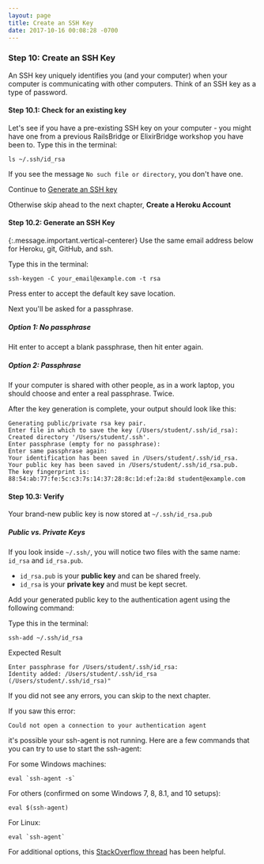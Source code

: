 ```yaml
---
layout: page
title: Create an SSH Key
date: 2017-10-16 00:08:28 -0700
---
```



### Step 10: Create an SSH Key

An SSH key uniquely identifies you (and your computer) when your computer is communicating with other computers. Think of an SSH key as a type of password.


#### Step 10.1: Check for an existing key

Let's see if you have a pre-existing SSH key on your computer - you might have one from a previous RailsBridge or ElixirBridge workshop you have been to. Type this in the terminal:

```
ls ~/.ssh/id_rsa
```
If you see the message `No such file or directory`, you don't have one.

Continue to [Generate an SSH key](#generate-an-ssh-key)

Otherwise skip ahead to the next chapter, **Create a Heroku Account**

#### Step 10.2: Generate an SSH Key

{:.message.important.vertical-centerer}
  Use the same email address below for Heroku, git, GitHub, and ssh.

Type this in the terminal:


```
ssh-keygen -C your_email@example.com -t rsa
```

Press enter to accept the default key save location.

Next you'll be asked for a passphrase.

##### Option 1: No passphrase
Hit enter to accept a blank passphrase, then hit enter again.

##### Option 2: Passphrase
If your computer is shared with other people, as in a work laptop, you should choose and enter a real passphrase. Twice.

After the key generation is complete, your output should look like this:

```text
Generating public/private rsa key pair.
Enter file in which to save the key (/Users/student/.ssh/id_rsa):
Created directory '/Users/student/.ssh'.
Enter passphrase (empty for no passphrase):
Enter same passphrase again:
Your identification has been saved in /Users/student/.ssh/id_rsa.
Your public key has been saved in /Users/student/.ssh/id_rsa.pub.
The key fingerprint is:
88:54:ab:77:fe:5c:c3:7s:14:37:28:8c:1d:ef:2a:8d student@example.com
```

#### Step 10.3: Verify

Your brand-new public key is now stored at `~/.ssh/id_rsa.pub`

##### Public vs. Private Keys

If you look inside `~/.ssh/`, you will notice two files with the same name: `id_rsa` and `id_rsa.pub`.

* `id_rsa.pub` is your **public key** and can be shared freely.
* `id_rsa` is your **private key** and must be kept secret.

Add your generated public key to the authentication agent using the following command:

Type this in the terminal:

```text
ssh-add ~/.ssh/id_rsa
```

Expected Result

```text
Enter passphrase for /Users/student/.ssh/id_rsa:
Identity added: /Users/student/.ssh/id_rsa (/Users/student/.ssh/id_rsa)"
```

If you did not see any errors, you can skip to the next chapter.

If you saw this error:

```
Could not open a connection to your authentication agent
```


it's possible your ssh-agent is not running. Here are a few commands that you can try to use to start the ssh-agent:

For some Windows machines:

```
eval `ssh-agent -s`
```

For others (confirmed on some Windows 7, 8, 8.1, and 10 setups):

```
eval $(ssh-agent)
```

For Linux:

```
eval `ssh-agent`
```

For additional options, this [StackOverflow thread](http://stackoverflow.com/questions/17846529/could-not-open-a-connection-to-your-authentication-agent) has been helpful.
